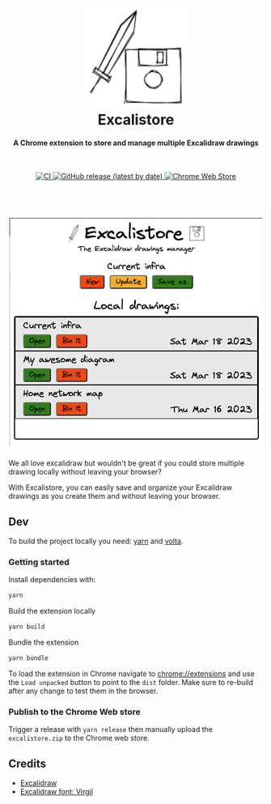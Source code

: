 <h1 align="center">
  <br>
  <img src="public/images/icon128.png" alt="Excalistore" width="200">
  <br>
  Excalistore
  <br>
</h1>

<h4 align="center">A Chrome extension to store and manage multiple Excalidraw drawings</h4>
<br/>
<p align="center">

<a href="https://github.com/andrewinci/excalistore/actions/workflows/ci.yml">
    <img src="https://github.com/andrewinci/excalistore/actions/workflows/ci.yml/badge.svg" alt="CI"/>
</a>
<a href="https://github.com/andrewinci/excalistore/releases/latest/" > 
    <img alt="GitHub release (latest by date)" src="https://img.shields.io/github/v/release/andrewinci/excalistore?style=flat">
</a>
<a href="https://chrome.google.com/webstore/detail/cemnjkfjpieanmfoddiljfildcdipmgc/" > 
    <img alt="Chrome Web Store" src="https://img.shields.io/chrome-web-store/v/cemnjkfjpieanmfoddiljfildcdipmgc?color=red">
</a>

</p>

<h1 align="center">
  <br>
  <img src="screenshot/popup.png" alt="Excalistore">
</h1>

We all love excalidraw but wouldn't be great if you could store multiple drawing locally without leaving your browser?

With Excalistore, you can easily save and organize your Excalidraw drawings as you create them and without leaving your browser.

## Dev

To build the project locally you need: [yarn](https://yarnpkg.com/) and [volta](https://volta.sh/).

### Getting started

Install dependencies with:

```bash
yarn
```

Build the extension locally

```bash
yarn build
```

Bundle the extension

```bash
yarn bundle
```

To load the extension in Chrome navigate to [chrome://extensions](chrome://extensions/) and use the `Load unpacked` button to point to the `dist` folder.
Make sure to re-build after any change to test them in the browser.

### Publish to the Chrome Web store

Trigger a release with `yarn release` then manually upload the `excalistore.zip` to the Chrome web store.

## Credits

- [Excalidraw](https://excalidraw.com/)
- [Excalidraw font: Virgil](https://virgil.excalidraw.com/)
